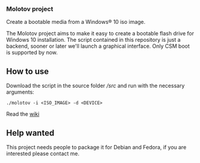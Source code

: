 ### Molotov project

Create a bootable media from a Windows® 10 iso image.

The Molotov project aims to make it easy to create a bootable flash drive for Windows 10 installation. The script contained in this repository is just a backend, sooner or later we'll launch a graphical interface. Only CSM boot is supported by now.

## How to use

Download the script in the source folder */src* and run with the necessary arguments:

    ./molotov -i <ISO_IMAGE> -d <DEVICE>

Read the [wiki](https://github.com/cizordj/molotov/wiki)

## Help wanted

This project needs people to package it for Debian and Fedora, if you are interested please contact me.
